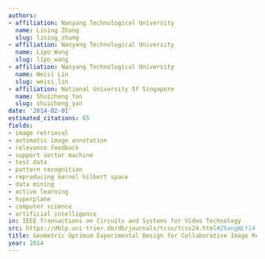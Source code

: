 ```yaml
---
authors:
- affiliation: Nanyang Technological University
  name: Lining Zhang
  slug: lining_zhang
- affiliation: Nanyang Technological University
  name: Lipo Wang
  slug: lipo_wang
- affiliation: Nanyang Technological University
  name: Weisi Lin
  slug: weisi_lin
- affiliation: National University Of Singapore
  name: Shuicheng Yan
  slug: shuicheng_yan
date: '2014-02-01'
estimated_citations: 65
fields:
- image retrieval
- automatic image annotation
- relevance feedback
- support vector machine
- test data
- pattern recognition
- reproducing kernel hilbert space
- data mining
- active learning
- hyperplane
- computer science
- artificial intelligence
in: IEEE Transactions on Circuits and Systems for Video Technology
src: https://dblp.uni-trier.de/db/journals/tcsv/tcsv24.html#ZhangWLY14
title: Geometric Optimum Experimental Design for Collaborative Image Retrieval
year: 2014
---
```


